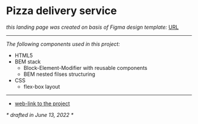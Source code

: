 # Pizza delivery service

_this landing page was created on basis of Figma design template:_ [URL](https://www.figma.com/file/DbFAkE2hcBXD0Dw1o9pVyx/Delivery?node-id=1%3A3)

---

_The following components used in this project:_

- HTML5
- BEM stack
  - Block-Element-Modifier with reusable components
  - BEM nested filses structuring
- CSS
  - flex-box layout

---

- [web-link to the project](https://ground-aero.github.io/delivery-pizza/)

_* drafted in June 13, 2022 *_
